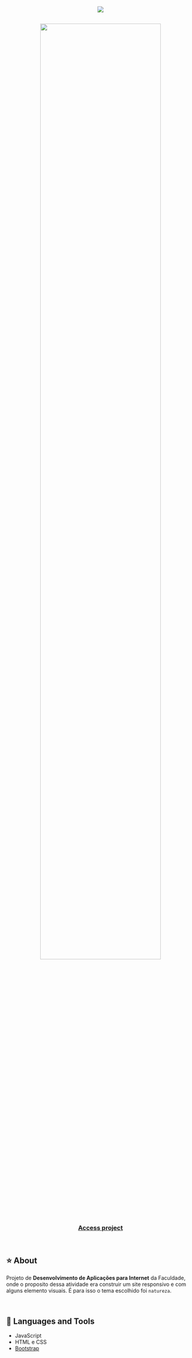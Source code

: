 <h1 align="center">
    <img src="https://i.ibb.co/YTkYz4g/Logo-E-nature.png">
</h1>

<h2 align="center">
    <img width="80%" src="https://i.ibb.co/2MCRgyn/E-nature.png"><br><br>
</h2><br>

<h3 align="center"> 
  
  [Access project](https://enature.netlify.app/) 
</h3><br>

## ⭐ About

Projeto de **Desenvolvimento de Aplicações para Internet** da Faculdade, onde o proposito dessa atividade era construir um site responsivo e com alguns elemento visuais. É para isso o tema escolhido foi `natureza`.

<br>

## 🧰 Languages and Tools

-   JavaScript
-   HTML e CSS
-   [Bootstrap](https://getbootstrap.com.br/docs/4.1/getting-started/introduction/)
